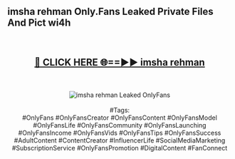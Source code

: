 <h2>imsha rehman Only.Fans Leaked Private Files And Pict wi4h</h2>
<br>
<div align="center">
<h2><a href="https://mediafiles.top/imsha_rehman" rel="nofollow">🔴 CLICK HERE 🌐==►► imsha rehman</a></h2>
<br>
<br>
<a href="https://mediafiles.top/imsha_rehman" rel="nofollow" data-target="animated-image.originalLink"><img src="https://i.ibb.co.com/WyWwxjT/player-gif2.gif" alt="imsha rehman Leaked OnlyFans" style="max-width: 100%; display: inline-block;" data-target="animated-image.originalImage"></a>
<br><br>
#Tags:
<br>
#OnlyFans #OnlyFansCreator #OnlyFansContent #OnlyFansModel #OnlyFansLife #OnlyFansCommunity #OnlyFansLaunching #OnlyFansIncome #OnlyFansVids #OnlyFansTips #OnlyFansSuccess #AdultContent #ContentCreator #InfluencerLife #SocialMediaMarketing #SubscriptionService #OnlyFansPromotion #DigitalContent #FanConnect
</div>
<br>